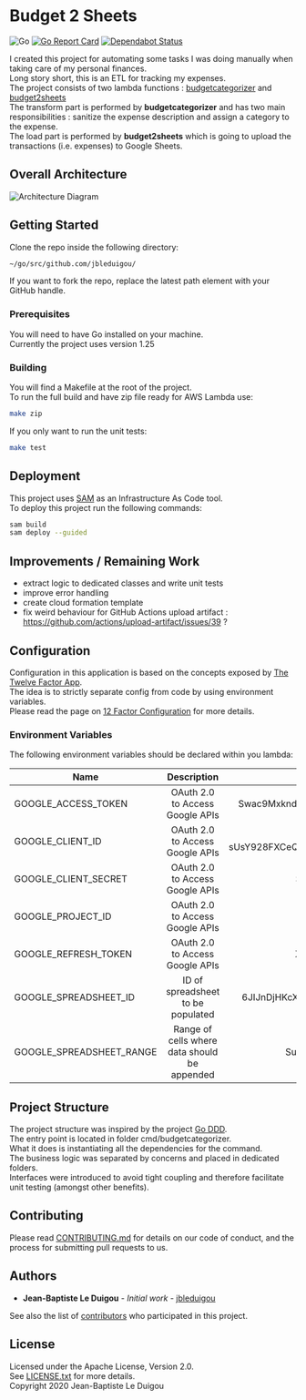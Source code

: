 # Budget 2 Sheets
![Go](https://github.com/jbleduigou/budget2sheets/workflows/Go/badge.svg)
[![Go Report Card](https://goreportcard.com/badge/github.com/jbleduigou/budget2sheets)](https://goreportcard.com/report/github.com/jbleduigou/budget2sheets)
[![Dependabot Status](https://api.dependabot.com/badges/status?host=github&repo=jbleduigou/budget2sheets)](https://dependabot.com)


I created this project for automating some tasks I was doing manually when taking care of my personal finances.  
Long story short, this is an ETL for tracking my expenses.  
The project consists of two lambda functions : [budgetcategorizer](https://github.com/jbleduigou/budgetcategorizer) and [budget2sheets](https://github.com/jbleduigou/budget2sheets)  
The transform part is performed by **budgetcategorizer** and has two main responsibilities : sanitize the expense description and assign a category to the expense.  
The load part is performed by **budget2sheets** which is going to upload the transactions (i.e. expenses) to Google Sheets.

## Overall Architecture

![Architecture Diagram](architecture_diagram.png)

## Getting Started

Clone the repo inside the following directory:

```bash
~/go/src/github.com/jbleduigou/

```

If you want to fork the repo, replace the latest path element with your GitHub handle.

### Prerequisites

You will need to have Go installed on your machine.  
Currently the project uses version 1.25

### Building
You will find a Makefile at the root of the project.  
To run the full build and have zip file ready for AWS Lambda use:

```bash
make zip
```

If you only want to run the unit tests:

```bash
make test
```

## Deployment

This project uses [SAM](https://docs.aws.amazon.com/serverless-application-model/latest/developerguide/what-is-sam.html) as an Infrastructure As Code tool.  
To deploy this project run the following commands:
```bash
sam build
sam deploy --guided
```


## Improvements / Remaining Work

* extract logic to dedicated classes and write unit tests
* improve error handling
* create cloud formation template
* fix weird behaviour for GitHub Actions upload artifact : https://github.com/actions/upload-artifact/issues/39 ?

## Configuration

Configuration in this application is based on the concepts exposed by [The Twelve Factor App](https://12factor.net/).  
The idea is to strictly separate config from code by using environment variables.  
Please read the page on [12 Factor Configuration](https://12factor.net/config) for more details.

### Environment Variables

The following environment variables should be declared within you lambda:

| Name                         | Description                                 | Sample Value                                                 |
| ---------------------------- |:-------------------------------------------:| :-----------------------------------------------------------:|
| GOOGLE_ACCESS_TOKEN          | OAuth 2.0 to Access Google APIs             | Swac9MxkndN1elrl3y7Gk6XWizKC97gs48eJ3p7O                     |
| GOOGLE_CLIENT_ID             | OAuth 2.0 to Access Google APIs             | 769149424942-sUsY928FXCeQB15Dpot0.apps.googleusercontent.com |
| GOOGLE_CLIENT_SECRET         | OAuth 2.0 to Access Google APIs             | Swac9MxkndN1elrl3y7G                                         |
| GOOGLE_PROJECT_ID            | OAuth 2.0 to Access Google APIs             | budget2sheets-633863                                         |
| GOOGLE_REFRESH_TOKEN         | OAuth 2.0 to Access Google APIs             | XgukkG2720EZOZuiYiHZ                                         |
| GOOGLE_SPREADSHEET_ID        | ID of spreadsheet to be populated           | 6JIJnDjHKcXwF9EhCTPLp0BJiZ03tMPvbVn36sj4                     |
| GOOGLE_SPREADSHEET_RANGE     | Range of cells where data should be appended| Suivi Dépenses Janvier!A2:F2                                 |

## Project Structure

The project structure was inspired by the project [Go DDD](https://github.com/marcusolsson/goddd).  
The entry point is located in folder cmd/budgetcategorizer.  
What it does is instantiating all the dependencies for the command.  
The business logic was separated by concerns and placed in dedicated folders.  
Interfaces were introduced to avoid tight coupling and therefore facilitate unit testing (amongst other benefits).  

## Contributing

Please read [CONTRIBUTING.md](CONTRIBUTING.md) for details on our code of conduct, and the process for submitting pull requests to us.

## Authors

* **Jean-Baptiste Le Duigou** - *Initial work* - [jbleduigou](https://github.com/jbleduigou)

See also the list of [contributors](https://github.com/jbleduigou/budget2sheets/contributors) who participated in this project.

## License

Licensed under the Apache License, Version 2.0.  
See [LICENSE.txt](LICENSE.txt) for more details.  
Copyright 2020 Jean-Baptiste Le Duigou
